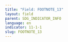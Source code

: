 ```yaml
---
title: "Field: FOOTNOTE_13"
layout: field
parent: SDG_INDICATOR_INFO
language: en
indicator: 11-1-1
slug: FOOTNOTE_13
---
```

[^13]: The proposed framework for potential disaggregation should consider that disaggregation has a cost. It is recommended that the level of development and the statistical capacity of countries be taken into consideration. As countries progress in their institutional capacities, further level of disaggregation can be undertaken.